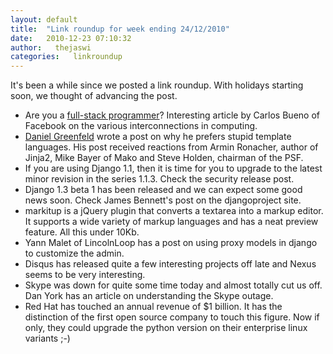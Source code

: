 ```yaml
---
layout: default
title:  "Link roundup for week ending 24/12/2010"
date:   2010-12-23 07:10:32
author:   thejaswi
categories:   linkroundup
---
```


It\'s been a while since we posted a link roundup. With holidays
starting soon, we thought of advancing the post.

-   Are you a [full-stack
    programmer](http://www.facebook.com/note.php?note_id=461505383919)?
    Interesting article by Carlos Bueno of Facebook on the various
    interconnections in computing.
-   [Daniel
    Greenfeld](http://pydanny.blogspot.com/2010/12/stupid-template-languages.html)
    wrote a post on why he prefers stupid template languages. His post
    received reactions from Armin Ronacher, author of Jinja2, Mike Bayer
    of Mako and Steve Holden, chairman of the PSF.
-   If you are using Django 1.1, then it is time for you to upgrade to
    the latest minor revision in the series 1.1.3. Check the
    security release post.
-   Django 1.3 beta 1 has been released and we can expect some good news
    soon. Check James Bennett\'s post on the djangoproject site.
-   markitup is a jQuery plugin that converts a textarea into a markup
    editor. It supports a wide variety of markup languages and has a
    neat preview feature. All this under 10Kb.
-   Yann Malet of LincolnLoop has a post on using proxy models in django
    to customize the admin.
-   Disqus has released quite a few interesting projects off late and
    Nexus seems to be very interesting.
-   Skype was down for quite some time today and almost totally cut us
    off. Dan York has an article on understanding the Skype outage.
-   Red Hat has touched an annual revenue of \$1 billion. It has the
    distinction of the first open source company to touch this figure.
    Now if only, they could upgrade the python version on their
    enterprise linux variants ;-)
